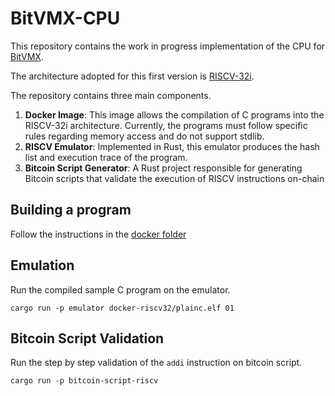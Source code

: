 # BitVMX-CPU

This repository contains the work in progress implementation of the CPU for [BitVMX](https://bitvmx.org/).

The architecture adopted for this first version is [RISCV-32i](https://riscv.org/).


The repository contains three main components.
1. **Docker Image**: This image allows the compilation of C programs into the RISCV-32i architecture. Currently, the programs must follow specific rules regarding memory access and do not support stdlib.
2. **RISCV Emulator**: Implemented in Rust, this emulator produces the hash list and execution trace of the program. 
3. **Bitcoin Script Generator**: A Rust project responsible for generating Bitcoin scripts that validate the execution of RISCV instructions on-chain 

## Building a program
Follow the instructions in the [docker folder](docker-riscv32/README.rd)

## Emulation 
Run the compiled sample C program on the emulator.

`cargo run -p emulator docker-riscv32/plainc.elf 01`

## Bitcoin Script Validation

Run the step by step validation of the `addi` instruction on bitcoin script.

`cargo run -p bitcoin-script-riscv`
